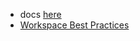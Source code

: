 - docs [here](https://developer.hashicorp.com/terraform/language/state/workspaces)
- [Workspace Best Practices](https://developer.hashicorp.com/terraform/cloud-docs/workspaces/best-practices)

